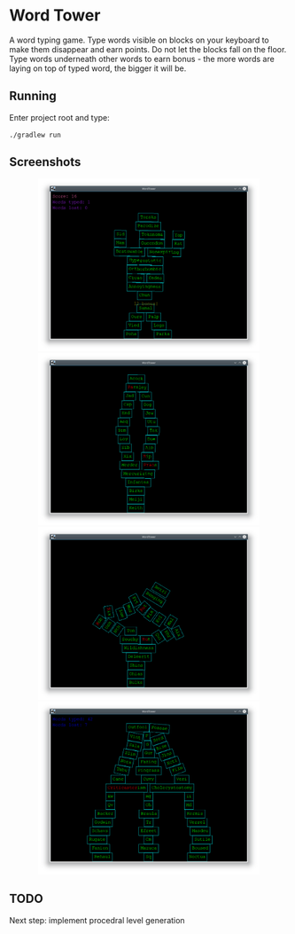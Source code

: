 # Word Tower
A word typing game. Type words visible on blocks on your keyboard to make them disappear and earn points. Do not let the blocks fall on the floor. Type words underneath other words to earn bonus - the more words are laying on top of typed word, the bigger it will be.

## Running

Enter project root and type:

```
./gradlew run
```

## Screenshots

<p align="center">
<img src="https://raw.githubusercontent.com/lonski/word-tower/master/screenshots/Screenshot_20180320_234518.png" width="400">
<img src="https://raw.githubusercontent.com/lonski/word-tower/master/screenshots/Screenshot_20180320_230703.png" width="400">
<img src="https://raw.githubusercontent.com/lonski/word-tower/master/screenshots/Screenshot_20180320_230740.png" width="400">
<img src="https://raw.githubusercontent.com/lonski/word-tower/master/screenshots/Screenshot_20180322_232858.png" width="400">

</p>

## TODO

Next step: implement procedral level generation

